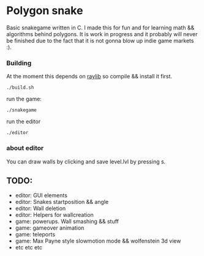 # Polygon snake
Basic snakegame written in C. I made this for fun and for learning math && algorithms behind polygons. It is work in progress and it probably will never be finished due to the fact that it is not gonna blow up indie game markets :).

### Building
At the moment this depends on [raylib](https://github.com/raysan5/raylib) so compile && install it first.
```
./build.sh
```
run the game:
```
./snakegame
```
run the editor
```
./editor
```

### about editor
You can draw walls by clicking and save level.lvl by pressing s. 
## TODO:
- editor: GUI elements
- editor: Snakes startposition && angle
- editor: Wall deletion
- editor: Helpers for wallcreation
- game: powerups. Wall smashing && stuff
- game: gameover animation
- game: teleports
- game: Max Payne style slowmotion mode && wolfenstein 3d view
- etc etc etc
